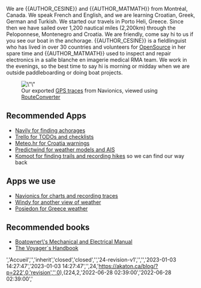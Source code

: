 
<p>We are {{AUTHOR_CESINE}} and {{AUTHOR_MATMATH}} from Montréal, Canada. We speak French and English, and we are learning Croatian, Greek, German and Turkish. We started our travels in Porto Heli, Greece. Since then we have sailed over 1,200 nautical miles (2,200km) through the Peloponnese, Montenegro and Croatia. We are friendly, come say hi to us if you see our boat in the anchorage. {{AUTHOR_CESINE}} is a fieldlinguist who has lived in over 30 countries and volunteers for <a href=\"http://github.com/cesine\" data-type=\"URL\" data-id=\"http://github.com/cesine\">OpenSource</a> in her spare time and {{AUTHOR_MATMATH}} used to inspect and repair electronics in a salle blanche en imagerie medical RMA team. We work in the evenings, so the best time to say hi is morning or midday when we are outside paddleboarding or doing boat projects.</p>

<!-- /wp:paragraph -->

<!-- wp:image {\"id\":221,\"sizeSlug\":\"large\",\"linkDestination\":\"none\"} -->

<figure class=\"wp-block-image size-large\">
<img src=\"https://akaton.ca/blog/wp-content/uploads/2023/01/Screenshot-from-2023-01-03-14-22-42-1024x590.png\" alt=\"\" class=\"wp-image-221\"/>
<figcaption class=\"wp-element-caption\">Our exported <a href=\"https://drive.google.com/file/d/1AJh8o5PqCwSffShAjM11Wmbqt5Fb_HXb/view?usp=share_link\">GPS traces</a> from Navionics, viewed using <a href=\"https://www.routeconverter.com/home/fr\" data-type=\"URL\" data-id=\"https://www.routeconverter.com/home/fr\">RouteConverter</a>
</figcaption>
</figure>

<!-- /wp:image -->

<!-- wp:heading -->

<h2>Recommended Apps</h2>

<!-- /wp:heading -->

<!-- wp:list -->

<ul>

<!-- wp:list-item -->

<li>
<a href=\"https://navily.com/\">Navily for finding achorages</a>
</li>

<!-- /wp:list-item -->

<!-- wp:list-item -->

<li>
<a href=\"https://trello.com/\">Trello for TODOs and checklists</a>
</li>

<!-- /wp:list-item -->

<!-- wp:list-item -->

<li>
<a href=\"https://meteo.hr/naslovnica-upozorenja.php?lang=en&amp;tab=upozorenja\">Meteo.hr for Croatia warnings</a>
</li>

<!-- /wp:list-item -->

<!-- wp:list-item -->

<li>
<a href=\"https://www.predictwind.com/?lang=fr\">Predictwind for weather models and AIS</a>
</li>

<!-- /wp:list-item -->

<!-- wp:list-item -->

<li>
<a href=\"https://www.komoot.com/\">Komoot for finding trails and recording hikes</a>&nbsp;so we can find our way back</li>

<!-- /wp:list-item -->

</ul>

<!-- /wp:list -->

<!-- wp:heading -->

<h2>Apps we use</h2>

<!-- /wp:heading -->

<!-- wp:list -->

<ul>

<!-- wp:list-item -->

<li>
<a href=\"https://www.navionics.com/\">Navionics for charts and recording traces</a>
</li>

<!-- /wp:list-item -->

<!-- wp:list-item -->

<li>
<a href=\"https://www.windy.com/37.328/23.152?36.828,23.152,8\">Windy for another view of weather</a>
</li>

<!-- /wp:list-item -->

<!-- wp:list-item -->

<li>
<a href=\"https://poseidon.hcmr.gr/\">Posiedon for Greece weather</a>
</li>

<!-- /wp:list-item -->

</ul>

<!-- /wp:list -->

<!-- wp:heading -->

<h2>Recommended books</h2>

<!-- /wp:heading -->

<!-- wp:list -->

<ul>

<!-- wp:list-item -->

<li>
<a href=\"https://www.amazon.com/Boatowners-Mechanical-Electrical-Manual-Essential/dp/0071432388\">
</a>
<a href=\"https://www.amazon.com/Boatowners-Mechanical-Electrical-Manual-Essential-ebook/dp/B006QA720O/ref=tmm_kin_swatch_0?_encoding=UTF8&amp;qid=&amp;sr=\" target=\"_blank\" rel=\"noreferrer noopener\">Boatowner\'s Mechanical and Electrical Manual</a>
</li>

<!-- /wp:list-item -->

<!-- wp:list-item -->

<li>
<a href=\"https://www.amazon.com/Voyagers-Handbook-Essential-Guide-Cruising-ebook/dp/B0072UO1VA/ref=sr_1_1?crid=24UHLRP80325F&amp;keywords=the+voyagers+handbook&amp;qid=1672623022&amp;s=digital-text&amp;sprefix=the+voyagers+handbook%2Cdigital-text%2C62&amp;sr=1-1\" target=\"_blank\" rel=\"noreferrer noopener\">The Voyager`s Handbook</a>
</li>

<!-- /wp:list-item -->

</ul>

<!-- /wp:list -->
','Accueil','','inherit','closed','closed','','24-revision-v1','','','2023-01-03 14:27:47','2023-01-03 14:27:47','',24,'https://akaton.ca/blog/?p=222',0,'revision','',0),(224,2,'2022-06-28 02:39:00','2022-06-28 02:39:00','
<!-- wp:paragraph -->